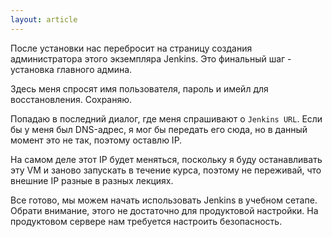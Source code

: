 ```yaml
---
layout: article
---
```

После установки нас перебросит на страницу создания администратора этого экземпляра Jenkins. Это финальный шаг - установка главного админа.

Здесь меня спросят имя пользователя, пароль и имейл для восстановления. Сохраняю.

Попадаю в последний диалог, где меня спрашивают о `Jenkins URL`. Если бы у меня был DNS-адрес, я мог бы передать его сюда, но в данный момент это не так, поэтому оставлю IP.

На самом деле этот IP будет меняться, поскольку я буду останавливать эту VM и заново запускать в течение курса, поэтому не переживай, что внешние IP разные в разных лекциях.

Все готово, мы можем начать использовать Jenkins в учебном сетапе. Обрати внимание, этого не достаточно для продуктовой настройки. На продуктовом сервере нам требуется настроить безопасность.
